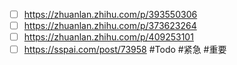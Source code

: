 - [ ] https://zhuanlan.zhihu.com/p/393550306
- [ ] https://zhuanlan.zhihu.com/p/373623264
- [ ] https://zhuanlan.zhihu.com/p/409253101
- [ ] https://sspai.com/post/73958
#Todo #紧急 #重要 
